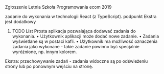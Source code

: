 Zgłoszenie Letnia Szkoła Programowania ecom 2019

zadanie do wykonania w technologii React (z TypeScript). 
podpunkt Ekstra jest dodatkowy

1. TODO List
Prosta aplikacja pozwalająca dodawać zadania do wykonania.
•	Użytkownik aplikacji może dodać nowe zadanie.
•	Zadania wyświetlane są w postaci kafli.
•	Użytkownik ma możliwość oznaczenia zadania jako wykonane - takie zadanie powinno być specjalnie wyróżnione, np. innym kolorem.

Ekstra: przechowywanie zadań - zadania widoczne są po odświeżeniu strony lub po ponownym wejściu na stronę.

